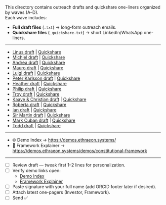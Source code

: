 This directory contains outreach drafts and quickshare one-liners organized by waves (A–D).  
Each wave includes:  
- **Full draft files** (`.txt`) → long-form outreach emails.  
- **Quickshare files** (`_quickshare.txt`) → short LinkedIn/WhatsApp one-liners.  

---
- [Linus draft](WaveA/linus.txt) | [Quickshare](WaveA/linus_quickshare.txt)  
- [Michiel draft](WaveA/michiel.txt) | [Quickshare](WaveA/michiel_quickshare.txt)  
- [Andrea draft](WaveA/andrea.txt) | [Quickshare](WaveA/andrea_quickshare.txt)  
- [Mauro draft](WaveA/mauro.txt) | [Quickshare](WaveA/mauro_quickshare.txt)  
- [Luigi draft](WaveB/luigi.txt) | [Quickshare](WaveB/luigi_quickshare.txt)  
- [Peter Karlsson draft](WaveB/peter.txt) | [Quickshare](WaveB/peter_quickshare.txt)  
- [Heather draft](WaveB/heather.txt) | [Quickshare](WaveB/heather_quickshare.txt)  
- [Philip draft](WaveB/philip.txt) | [Quickshare](WaveB/philip_quickshare.txt)  
- [Troy draft](WaveC/troy.txt) | [Quickshare](WaveC/troy_quickshare.txt)  
- [Kaave & Christian draft](WaveC/kaave_christian.txt) | [Quickshare](WaveC/kaave_christian_quickshare.txt)  
- [Roberta draft](WaveC/roberta.txt) | [Quickshare](WaveC/roberta_quickshare.txt)  
- [Ian draft](WaveC/ian.txt) | [Quickshare](WaveC/ian_quickshare.txt)  
- [Sir Martin draft](WaveD/sir_martin.txt) | [Quickshare](WaveD/sir_martin_quickshare.txt)  
- [Mark Cuban draft](WaveD/mark_cuban.txt) | [Quickshare](WaveD/mark_cuban_quickshare.txt)  
- [Todd draft](WaveD/todd.txt) | [Quickshare](WaveD/todd_quickshare.txt)  

---
- 🌐 Demo Index → https://demos.ethraeon.systems/  
- 📑 Framework Explainer → https://demos.ethraeon.systems/demos/constitutional-framework  
---
- [ ] Review draft — tweak first 1–2 lines for personalization.  
- [ ] Verify demo links open:  
  - [Demo Index](https://demos.ethraeon.systems/)  
  - [Framework Explainer](https://demos.ethraeon.systems/demos/constitutional-framework)  
- [ ] Paste signature with your full name (add ORCID footer later if desired).  
- [ ] Attach latest one-pagers (Investor, Framework).  
- [ ] Send ✅
